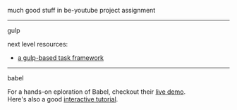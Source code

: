 much good stuff in be-youtube project assignment

---

gulp

next level resources:
  * [a gulp-based task framework](https://github.com/vigetlabs/blendid)


------
babel

For a hands-on eploration of Babel, checkout their [live demo](https://babeljs.io).  
Here's also a good [interactive tutorial](https://github.com/stujo/javascript-babel-tutorial).
